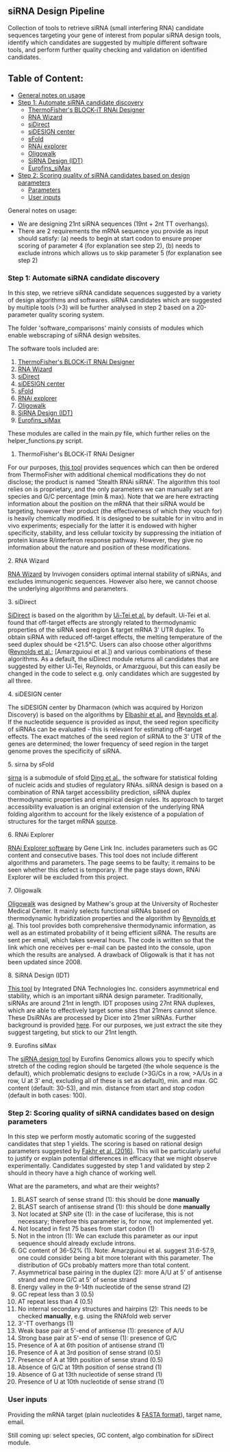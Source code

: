 ## siRNA Design Pipeline
Collection of tools to retrieve siRNA (small interfering RNA) candidate sequences targeting your gene of interest from popular siRNA design tools, identify which candidates are suggested by multiple different software tools, and perform further quality checking and validation on identified candidates.

## Table of Content:
- [General notes on usage](#notes)
- [Step 1: Automate siRNA candidate discovery](#step1)
  - [ThermoFisher's BLOCK-iT RNAi Designer](#thermo)
  - [RNA Wizard](#rnawiz)
  - [siDirect](#sidirect)
  - [siDESIGN center](#sidesign)
  - [sFold](#sfold)
  - [RNAi explorer](#rnaiexplorer)
  - [Oligowalk](#oligowalk)
  - [SiRNA Design (IDT)](#idt)
  - [Eurofins_siMax](#eurofins)
- [Step 2: Scoring quality of siRNA candidates based on design parameters](#step2)
  - [Parameters](#parameters)
  - [User inputs](#userinputs)


<a name="notes"></a>
General notes on usage:

- We are designing 21nt siRNA sequences (19nt + 2nt TT overhangs).
- There are 2 requirements the mRNA sequence you provide as input should satisfy: (a) needs to begin at start codon to ensure proper scoring of parameter 4 (for explanation see step 2), (b) needs to exclude introns which allows us to skip parameter 5 (for explanation see step 2)

<a name="step1"></a>
### Step 1: Automate siRNA candidate discovery

In this step, we retrieve siRNA candidate sequences suggested by a variety of design algorithms and softwares. siRNA candidates which are suggested by multiple tools (>3) will be further analysed in step 2 based on a 20-parameter quality scoring system.

The folder 'software_comparisons' mainly consists of modules which enable webscraping of siRNA design websites.

The software tools included are:

1. [ThermoFisher's BLOCK-iT RNAi Designer](#thermo)
2. [RNA Wizard](#rnawiz)
3. [siDirect](#sidirect)
4. [siDESIGN center](#sidesign)
5. [sFold](#sfold)
6. [RNAi explorer](#rnaiexplorer)
7. [Oligowalk](#oligowalk)
8. [SiRNA Design (IDT)](#idt)
9. [Eurofins_siMax](#eurofins)

These modules are called in the main.py file, which further relies on the helper_functions.py script.

<a name="thermo"></a>
1. ThermoFisher's BLOCK-iT RNAi Designer

For our purposes, [this tool](https://rnaidesigner.thermofisher.com/rnaiexpress/) provides sequences which can then be ordered from ThermoFisher with additional chemical modifications they do not disclose; the product is named 'Stealth RNAi siRNA'. The algorithm this tool relies on is proprietary, and the only parameters we can manually set are species and G/C percentage (min & max). Note that we are here extracting information about the position on the mRNA that their siRNA would be targeting, however their product (the effectiveness of which they vouch for) is heavily chemically modified. It is designed to be suitable for in vitro and in vivo experiments; especially for the latter it is endowed with higher specificity, stability, and less cellular toxicity by suppressing the initiation of protein kinase R/interferon response pathway. However, they give no information about the nature and position of these modifications.

<a name="rnawiz"></a>
2. RNA Wizard

[RNA Wizard](http://www.sirnawizard.com/design_advanced.php) by Invivogen considers optimal internal stability of siRNAs, and excludes immunogenic sequences. However also here, we cannot choose the underlying algorithms and parameters.

<a name="sidirect"></a>
3. siDirect

[SiDirect](http://sidirect2.rnai.jp/) is based on the algorithm by [Ui-Tei et al.](https://www.ncbi.nlm.nih.gov/pmc/articles/PMC2602766/) by default. Ui-Tei et al. found that off-target effects are strongly related to thermodynamic properties of the siRNA seed region & target mRNA 3' UTR duplex. To obtain siRNA with reduced off-target effects, the melting temperature of the seed duplex should be <21.5°C. Users can also choose other algorithms ([Reynolds et al.](https://www.nature.com/articles/nbt936); [Amarzguioui et al.]) and various combinations of these algorithms. As a default, the siDirect module returns all candidates that are suggested by either Ui-Tei, Reynolds, or Amarzguoui, but this can easily be changed in the code to select e.g. only candidates which are suggested by all three.

<a name="sidesign"></a>
4. siDESIGN center

The siDESIGN center by Dharmacon (which was acquired by Horizon Discovery) is based on the algorithms by [Elbashir et al.](https://www.sciencedirect.com/science/article/abs/pii/S1046202302000233?via%3Dihub) and [Reynolds et al](https://www.nature.com/articles/nbt936). If the nucleotide sequence is provided as input, the seed region specificity of siRNAs can be evaluated - this is relevant for estimating off-target effects. The exact matches of the seed region of siRNA to the 3' UTR of the genes are determined; the lower frequency of seed region in the target genome proves the specificity of siRNA.

<a name="sfold"></a>
5. sirna by sFold

[sirna](https://sfold.wadsworth.org/cgi-bin/sirna.pl) is a submodule of sfold [Ding et al.](https://www.ncbi.nlm.nih.gov/pmc/articles/PMC441587/), the software for statistical folding of nucleic acids and studies of regulatory RNAs. siRNA design is based on a combination of RNA target accessibility prediction, siRNA duplex thermodynamic properties and empirical design rules. Its approach to target accessibility evaluation is an original extension of the underlying RNA folding algorithm to account for the likely existence of a population of structures for the target mRNA [source](https://www.hsls.pitt.edu/obrc/index.php?page=URL1097777933).

<a name="rnaiexplorer"></a>
6. RNAi Explorer

[RNAi Explorer software](http://www.genelink.com/sirna/RNAicustomorder.asp) by Gene Link Inc. includes parameters such as GC content and consecutive bases. This tool does not include different algorithms and parameters. The page seems to be faulty; it remains to be seen whether this defect is temporary. If the page stays down, RNAi Explorer will be excluded from this project.

<a name="oligowalk"></a>
7. Oligowalk

[Oligowalk](http://rna.urmc.rochester.edu/cgi-bin/server_exe/oligowalk/oligowalk_form.cgi) was designed by Mathew's group at the University of Rochester Medical Center. It mainly selects functional siRNAs based on thermodynamic hybridization properties and the algorithm by [Reynolds et al](https://www.nature.com/articles/nbt936). This tool provides both comprehensive thermodynamic information, as well as an estimated probability of it being efficient siRNA. The results are sent per email, which takes several hours. The code is written so that the link which one receives per e-mail can be pasted into the console, upon which the results are analysed. A drawback of Oligowalk is that it has not been updated since 2008.

<a name="idt"></a>
8. SiRNA Design (IDT)

[This tool](https://eu.idtdna.com/site/order/designtool/index/DSIRNA_CUSTOM) by Integrated DNA Technologies Inc. considers asymmetrical end stability, which is an important siRNA design parameter. Traditionally, siRNAs are around 21nt in length. IDT proposes using 27nt RNA duplexes, which are able to effectively target some sites that 21mers cannot silence. These DsiRNAs are processed by Dicer into 21mer siRNAs. Further background is provided [here](https://eu.idtdna.com/pages/education/decoded/article/rnai). For our purposes, we just extract the site they suggest targeting, but stick to our 21nt length.

<a name="eurofins"></a>
9. Eurofins siMax

The [siRNA design tool](https://eurofinsgenomics.eu/en/ecom/tools/sirna-design/) by Eurofins Genomics allows you to specify which stretch of the coding region should be targeted (the whole sequence is the default), which problematic designs to exclude (>3G/Cs in a row, >A/Us in a row, U at 3' end, excluding all of these is set as default), min. and max. GC content (default: 30-53), and min. distance from start and stop codon (default in both cases: 100).

<a name="step2"></a>
### Step 2: Scoring quality of siRNA candidates based on design parameters

In this step we perform mostly automatic scoring of the suggested candidates that step 1 yields. The scoring is based on rational design parameters suggested by [Fakhr et al. (2016)](https://www.nature.com/articles/cgt20164.pdf). This will be particularly useful to justify or explain potential differences in efficacy that we might observe experimentally. Candidates suggested by step 1 and validated by step 2 should in theory have a high chance of working well.

<a name="parameters"></a>
What are the parameters, and what are their weights?
1. BLAST search of sense strand (1): this should be done **manually**
2. BLAST search of antisense strand (1): this should be done **manually**
3. Not located at SNP site (1): in the case of luciferase, this is not necessary; therefore this parameter is, for now, not implemented yet.
4. Not located in first 75 bases from start codon (1)
5. Not in the intron (1): We can exclude this parameter as our input sequence should already exclude introns.
6. GC content of 36-52% (1). Note: Amarzguioui et al. suggest 31.6-57.9, one could consider being a bit more tolerant with this parameter. The distribution of GCs probably matters more than total content.
7. Asymmetrical base pairing in the duplex (2): more A/U at 5' of antisense strand and more G/C at 5' of sense strand
8. Energy valley in the 9-14th nucleotide of the sense strand (2)
9. GC repeat less than 3 (0.5)
10. AT repeat less than 4 (0.5)
11. No internal secondary structures and hairpins (2): This needs to be checked **manually**, e.g. using the RNAfold web server
12. 3'-TT overhangs (1)
13. Weak base pair at 5'-end of antisense (1): presence of A/U
14. Strong base pair at 5'-end of sense (1): presence of G/C
15. Presence of A at 6th position of antisense strand (1)
16. Presence of A at 3rd position of sense strand (0.5)
17. Presence of A at 19th position of sense strand (0.5)
18. Absence of G/C at 19th position of sense strand (1)
19. Absence of G at 13th nucleotide of sense strand (1)
20. Presence of U at 10th nucleotide of sense strand (1)

<a name="userinputs"></a>
### User inputs

Providing the mRNA target (plain nucleotides & [FASTA format](https://www.bioinformatics.nl/tools/crab_fasta.html)), target name, email. 

Still coming up: select species, GC content, algo combination for siDirect module.



